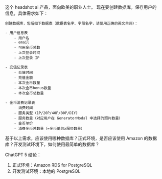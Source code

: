 这个 headshot ai 产品，面向欧美的职业人士。
现在要创建数据库，保存用户的信息，具体需求如下：

```
创建数据库，包括如下数据表（数据表名字、字段名字，请使用正确的英文单词）：

- 用户信息表
    - 用户名
    - email
    - 可用金币总数
    - 上次登录时间
    - 上次登录 IP

- 充值记录表
    - 充值时间
    - 充值金额
    - 本次金币数量
    - 本次金币bonus数量
    - 本次金币总数量

- 金币消费记录表
    - 消费时间
    - 服务类型（1P/20P/40P/80P/DIY）
    - 服务数量（对应用户在 GeneratorModal 中选择的照片数量）
    - 金币单价
    - 消费金币总数量（=金币单价x服务数量）
```

基于以上需求，应该使用哪种数据库？正式环境，是否应该使用 Amazon 的数据库？开发测试环境下，如何使用最简单的数据库？

ChatGPT 5 结论：

1. 正式环境：Amazon RDS for PostgreSQL
2. 开发测试环境：本地的 PostgreSQL